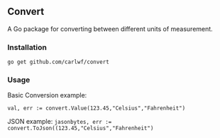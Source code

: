 ## Convert

A Go package for converting between different units of measurement.

### Installation

```
go get github.com/carlwf/convert
```

### Usage

Basic Conversion example:

```
val, err := convert.Value(123.45,"Celsius","Fahrenheit")
```
JSON example:
``` jasonbytes, err := convert.ToJson((123.45,"Celsius","Fahrenheit") ```






